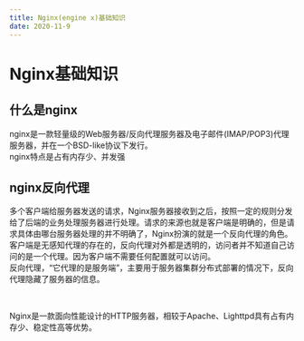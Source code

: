 ```yaml
---
title: Nginx(engine x)基础知识
date: 2020-11-9
---
```


# Nginx基础知识

## 什么是nginx  
nginx是一款轻量级的Web服务器/反向代理服务器及电子邮件(IMAP/POP3)代理服务器，并在一个BSD-like协议下发行。  
nginx特点是占有内存少、并发强  

## nginx反向代理  
多个客户端给服务器发送的请求，Nginx服务器接收到之后，按照一定的规则分发给了后端的业务处理服务器进行处理。请求的来源也就是客户端是明确的，但是请求具体由哪台服务器处理的并不明确了，Nginx扮演的就是一个反向代理的角色。  
客户端是无感知代理的存在的，反向代理对外都是透明的，访问者并不知道自己访问的是一个代理。因为客户端不需要任何配置就可以访问。  
反向代理，“它代理的是服务端”，主要用于服务器集群分布式部署的情况下，反向代理隐藏了服务器的信息。

<br>

Nginx是一款面向性能设计的HTTP服务器，相较于Apache、Lighttpd具有占有内存少、稳定性高等优势。  


